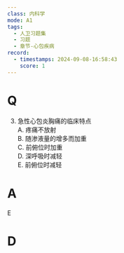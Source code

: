 ```yaml
---
class: 内科学
mode: A1
tags:
  - 人卫习题集
  - 习题
  - 章节-心包疾病
record:
  - timestamps: 2024-09-08-16:58:43
    score: 1
---
```


# Q
3. 急性心包炎胸痛的临床特点  
A. 疼痛不放射  
B. 随渗液量的增多而加重  
C. 前俯位时加重  
D. 深呼吸时减轻  
E. 前俯位时减轻  
# A
E
# D
